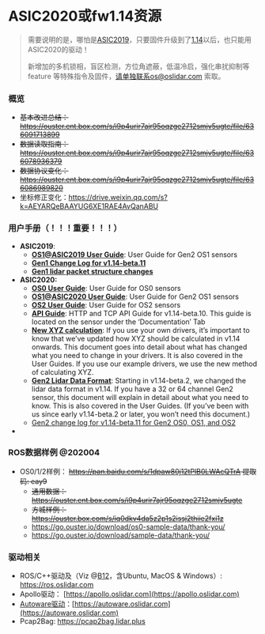 # ASIC2020或fw1.14资源

> 需要说明的是，哪怕是[ASIC2019](/asic2019)，只要固件升级到了[1.14](https://drive.weixin.qq.com/s?k=AEYARQeBAAYI0GVkHtAE4AvQanABU)以后，也只能用ASIC2020的驱动！
>
> 新增加的多机锁相，盲区检测，方位角遮蔽，低温冷启，强化串扰抑制等feature 等特殊指令及固件，请单独联系os@oslidar.com 索取。

### 概览

- ~~基本改进总结：https://ouster.ent.box.com/s/i9p4urir7ajr95oqzge2712smjv5ugte/file/636091713899~~
- ~~数据读取指南：https://ouster.ent.box.com/s/i9p4urir7ajr95oqzge2712smjv5ugte/file/636078936379~~
- ~~数据协议变化：https://ouster.ent.box.com/s/i9p4urir7ajr95oqzge2712smjv5ugte/file/636086989820~~
- 坐标修正变化：https://drive.weixin.qq.com/s?k=AEYARQeBAAYUG6XE1RAE4AvQanABU

### 用户手册（！！！重要！！！）

- **ASIC2019**:
  - **[OS1@ASIC2019 User Guide](https://data.ouster.io/beta-program/v1.14-beta-11/OS1-Gen1-User-Guide-v1.14.0-beta.11.pdf)**: User Guide for Gen2 OS1 sensors
  - **[Gen1 Change Log  for v1.14-beta.11](https://go.ouster.io/cs/c/?cta_guid=18303bad-efc7-46d7-8f15-b712ce112a94&placement_guid=3936884e-40f9-4aea-8bfa-13cac728a4f8&portal_id=5054152&canon=https%3A%2F%2Fgo.ouster.io%2Fbeta-program%2Fbeta-10%2F&redirect_url=APefjpF5GMrVWGOckS26FrhGQB7VwwVTIkLWvgZty7TfjOY9EhW5V8yNmQOjTty2PjeYCcz9VL8BYLfCKLaeMpCaBrILf6zGZsaMQqmKL56L9LoFFzFMhl3_k_RZueGTyOepD0wTMUrqy39rUaB6Slv7hdSKhVupA9zDEMZSJ_X7PfMmSTFr1m49v6auoLMjVWrmqSvQiQv1gSpCD6Wex3R_PIVDbWwXNmBomgdwQ1sBQYWilcns1soy5FYSXSrRhq_9_lRIzEJxOFebcrnBX-EIZQ90OP20tLYWYbOL-e6aDiUUlKXZ3hWbKhtYgOLA0ehpyICmn9Is&click=34962130-1228-4c01-bab7-d92ecdfa9de0&hsutk=f7f9fa89a9b3a83930a447116d9a1796&signature=AAH58kH5h1_AjQy61oTFgE_fuoihwlopzQ&pageId=29569243223&__hstc=82216777.f7f9fa89a9b3a83930a447116d9a1796.1589280439546.1592541417311.1592549839117.7&__hssc=82216777.1.1592549839117&__hsfp=2237477749&contentType=landing-page)**
  - **[Gen1 lidar packet structure changes](https://data.ouster.io/beta-program/v1.14-beta-10/Gen1%20lidar%20data%20structure.pdf)**
- **ASIC2020:**
  - **[OS0 User Guide](https://data.ouster.io/beta-program/v1.14-beta-11/OS0-User-Guide-v1.14.0-beta.11.pdf)**: User Guide for OS0 sensors
  - **[OS1@ASIC2020 User Guide](https://data.ouster.io/beta-program/v1.14-beta-11/OS1-User-Guide-v1.14.0-beta.11.pdf)**: User Guide for Gen2 OS1 sensors
  - **[OS2 User Guide](https://data.ouster.io/beta-program/v1.14-beta-11/OS2-User-Guide-v1.14.0-beta.11.pdf)**: User Guide for OS2 sensors
  - **[API Guide](https://data.ouster.io/beta-program/v1.14-beta-11/Ouster-Sensor-API-Guide-v1.14.0-beta.11.pdf)**: HTTP and TCP API Guide for v1.14-beta.10. This guide is located on the sensor under the ‘Documentation’ Tab
  - **[New XYZ calculation](https://data.ouster.io/beta-program/v1.14-beta-10/New%20lidar%20range%20data%20to%20XYZ.pdf)**: If you use your own drivers, it’s important to know that we’ve updated how XYZ should be calculated in v1.14 onwards. This document goes into detail about what has changed what you need to change in your drivers. It is also covered in the User Guides. If you use our example drivers, we use the new method of calculating XYZ.
  - **[Gen2 Lidar Data Format](https://data.ouster.io/beta-program/v1.14-beta-10/Gen2%20lidar%20data%20structure.pdf)**: Starting in v1.14-beta.2, we changed the lidar data format in v1.14. If you have a 32 or 64 channel Gen2 sensor, this document will explain in detail about what you need to know. This is also covered in the User Guides. (If you’ve been with us since early v1.14-beta.2 or later, you won’t need this document.)
  - [Gen2 change log for v1.14-beta.11 for Gen2 OS0, OS1, and OS2](https://go.ouster.io/cs/c/?cta_guid=fcb45be5-8e29-4da4-852e-20223246fd9f&placement_guid=a4330d4a-5d67-49ab-9f3a-647007a6ddec&portal_id=5054152&canon=https%3A%2F%2Fgo.ouster.io%2Fbeta-program%2Fbeta-10%2F&redirect_url=APefjpGi_8ITxKWgEFTd8LixwirlQZr89n5aEFGQSTf-bAX-4ilaQZ1ptEg-wJJ2_nfNNz59iHBogspb7y9T-EWQ017u10MRB6znTF5iVjQBhaFxms771fCIXPRSTWKk8zkSlvba1UkWYHqkH-fwr9NoElBw5IYrBJphRQ4rNWEaxmdjc30xozUeoMNc7Jag2388ZRiQZgMLQs702jLWOxAXywaLeoakBGr1oJ-fILCgrcaltTkHVCug2bfnynMhrtfIUkHU3n9yu0pqsM3gQuwvS3x2VZW6FNRhn0Y6YtFU4vWzOUPKeNAOKWSnjT8TOmgdFL7qeofa&click=ae5a13c8-5594-43dc-ab41-aa74d1a8c30e&hsutk=f7f9fa89a9b3a83930a447116d9a1796&signature=AAH58kEqrN7h1RuiRSWyHA7T9rjIW0sbsg&pageId=29569243223&__hstc=82216777.f7f9fa89a9b3a83930a447116d9a1796.1589280439546.1592541417311.1592549839117.7&__hssc=82216777.1.1592549839117&__hsfp=2237477749&contentType=landing-page)
- 



### ROS数据样例 @202004

- OS0/1/2样例： ~~https://pan.baidu.com/s/1dpaw80j12tPlB0LWAcQTrA 提取码: eay9~~
  - ~~通用数据：https://ouster.ent.box.com/s/i9p4urir7ajr95oqzge2712smjv5ugte~~
  - ~~方城样例：https://ouster.box.com/s/iq0dkv4da5z2p1s2issj2thiie2fxi1z~~
  - https://go.ouster.io/download/os0-sample-data/thank-you/
  - https://go.ouster.io/download/sample-data/thank-you/



### 驱动相关

- ROS/C++驱动及（Viz @[B12](https://drive.weixin.qq.com/s?k=AEYARQeBAAYrlTpMBaAE4AvQanABU)，含Ubuntu, MacOS & Windows）:   https://ros.oslidar.com
- Apollo驱动：   [https://apollo.oslidar.com](https://apollo.oslidar.com)
- [Autoware驱动](https://docs.wixstatic.com/ugd/984e93_b4e43111b1dd420cb3bc2c3e13071e71.pdf?index=true)：[https://autoware.oslidar.com](https://autoware.oslidar.com)
- Pcap2Bag: https://pcap2bag.lidar.plus